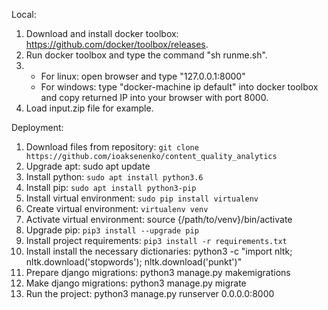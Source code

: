 Local:
1. Download and install docker toolbox: https://github.com/docker/toolbox/releases.
2. Run docker toolbox and type the command "sh runme.sh".
3. - For linux: open browser and type "127.0.0.1:8000"
   - For windows: type "docker-machine ip default" into docker toolbox and copy returned IP into your browser with port 8000.
4. Load input.zip file for example.

Deployment:
1. Download files from repository: `git clone https://github.com/ioaksenenko/content_quality_analytics`
2. Upgrade apt: sudo apt update
3. Install python: `sudo apt install python3.6`
4. Install pip: `sudo apt install python3-pip`
5. Install virtual environment: `sudo pip install virtualenv`
6. Create virtual environment: `virtualenv venv`
7. Activate virtual environment: source {/path/to/venv}/bin/activate
8. Upgrade pip: `pip3 install --upgrade pip`
9. Install project requirements: `pip3 install -r requirements.txt`
10. Install install the necessary dictionaries: python3 -c "import nltk; nltk.download('stopwords'); nltk.download('punkt')"
11. Prepare django migrations: python3 manage.py makemigrations
12. Make django migrations: python3 manage.py migrate
13. Run the project: python3 manage.py runserver 0.0.0.0:8000